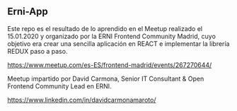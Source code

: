 ## Erni-App

Este repo es el resultado de lo aprendido en el Meetup realizado el 15.01.2020 y organizado por la ERNI Frontend Community Madrid, cuyo objetivo era crear una sencilla aplicación en REACT e implementar la librería REDUX paso a paso.

https://www.meetup.com/es-ES/frontend-madrid/events/267270644/

Meetup impartido por David Carmona, Senior IT Consultant & Open Frontend Community Lead en ERNI.

https://www.linkedin.com/in/davidcarmonamaroto/
